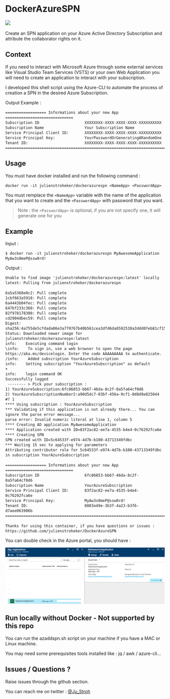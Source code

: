 # DockerAzureSPN
[![](https://images.microbadger.com/badges/image/julienstroheker/dockerazurespn.svg)](https://microbadger.com/images/julienstroheker/dockerazurespn "Get your own image badge on microbadger.com")

Create an SPN application on your Azure Active Directory Subscription and attribute the collaborator rights on it.

## Context

If you need to interact with Microsoft Azure through some external services like Visual Studio Team Services (VSTS) 
or your own Web Application you will need to create an application to interact with your subscription.

I developed this shell script using the Azure-CLI to automate the process of creation a SPN in the desired Azure Subscription.

Output Example :

```
================== Informations about your new App ==============================
Subscription ID                    XXXXXXXX-XXXX-XXXX-XXXX-XXXXXXXXXX
Subscription Name                  Your Subscription Name
Service Principal Client ID:       XXXXXXXX-XXXX-XXXX-XXXX-XXXXXXXXXX
Service Principal Key:             YourPasswordOrGeneratingARandomOne
Tenant ID:                         XXXXXXXX-XXXX-XXXX-XXXX-XXXXXXXXXX
=================================================================================
```

## Usage

You must have docker installed and run the following command :

```
docker run -it julienstroheker/dockerazurespn <NameApp> <PasswordApp>
```

You must remplace the `<NameApp>` variable with the name of the application that you want to create and the `<PasswordApp>` with password that you want.

>Note : the `<PasswordApp>` is optional, if you are not specify one, it will generate one for you

## Example

Input :
```
$ docker run -it julienstroheker/dockerazurespn MyAwesomeApplication MyAw3s0meP@ssw0rd!
```

Output :
```
Unable to find image 'julienstroheker/dockerazurespn:latest' locally
latest: Pulling from julienstroheker/dockerazurespn

6a5a5368e0c2: Pull complete
1cbf663a5918: Pull complete
6a4443b04fec: Pull complete
647bf233c360: Pull complete
82f978178300: Pull complete
cd2904dbec59: Pull complete
Digest: sha256:4a755de5cfdada06e3a770767b40b561cea3dfd6da8592530a3ddd07eb81cf15
Status: Downloaded newer image for julienstroheker/dockerazurespn:latest
info:    Executing command login
\info:    To sign in, use a web browser to open the page https://aka.ms/devicelogin. Enter the code AAAAAAAAA to authenticate.
/info:    Added subscription YourAzureSubscription
info:    Setting subscription "YourAzureSubscription" as default
+
info:    login command OK
Successfully logged
 -------- > Pick your subscription :
1) YourAzureSubscription:6fc86853-bb67-46da-8c2f-0a5fa64cf0d6
2) YourAzureSubscriptionNumber2:a90d5dc7-03bf-456a-9cf1-0d8d9e825044
#? 1
**** Using subscription : YourAzureSubscription
*** Validating if this application is not already there... You can ignore the parse error message...
parse error: Invalid numeric literal at line 1, column 5
**** Creating AD application MyAwesomeApplication
**** Application created with ID=83f2ac82-ee7a-4535-b4e4-0c76292fca6e
**** Creating SPN
SPN created with ID=5c64533f-e974-4d7b-b100-43713349fdbc
*** Waiting 15 sec to applying for parameters
Attributing contributor role for 5c64533f-e974-4d7b-b100-43713349fdbc in subscription YourAzureSubscription

================== Informations about your new App ==============================
Subscription ID                    6fc86853-bb67-46da-8c2f-0a5fa64cf0d6
Subscription Name                  YourAzureSubscription
Service Principal Client ID:       83f2ac82-ee7a-4535-b4e4-0c76292fca6e
Service Principal Key:             MyAw3s0meP@ssw0rd!
Tenant ID:                         0803e49e-3b3f-4a23-b3f6-d7aee063906b
=================================================================================

Thanks for using this container, if you have questions or issues : https://github.com/julienstroheker/DockerAzureSPN
```

You can double check in the Azure portal, you should have : 

![](./media/Example.png)

## Run locally without Docker - Not supported by this repo

You can run the azaddspn.sh script on your machine if you have a MAC or Linux machine.

You may need some prerequisites tools installed like : jq / awk / azure-cli...

## Issues / Questions ?

Raise issues through the github section.

You can reach me on twitter : [@Ju_Stroh](https://twitter.com/Ju_Stroh)